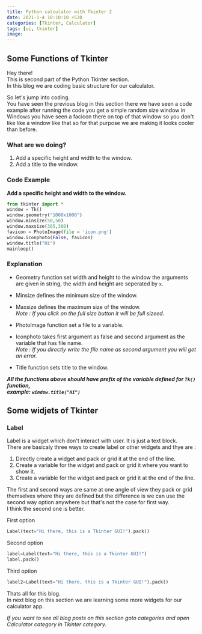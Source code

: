 ```yaml
---
title: Python calculator with Tkinter 2
date: 2021-1-4 10:10:10 +530
categories: [Tkinter, Calculator]
tags: [ui, tkinter]
image: 
---
```

## Some Functions of Tkinter
Hey there!  
This is second part of the Python Tkinter section.  
In this blog we are coding basic structure for our calculator.

So let's jump into coding.  
You have seen the previous blog in this section there we have seen a code example after running the code you get a simple random size window in Windows you have seen a facicon there on top of that window so you don't like like a window like that so for that purpose we are making it looks cooler than before.

### What are we doing? 

1. Add a specific height and width to the window.
1. Add a title to the window.

### Code Example
**Add a specific height and width to the window.**
``` python
from tkinter import *
window = Tk()
window.geometry("1000x1000")
window.minsize(50,50)
window.maxsize(305,300)
favicon = PhotoImage(file = 'icon.png')
window.iconphoto(False, favicon)
window.title("Hi")
mainloop()
```
### Explanation
* Geometry function set width and height to the window the arguments are given in string, the width and height are seperated by `x`.

* Minsize defines the minimum size of the window.
* Maxsize defines the maximum size of the window.  
  *Note : If you click on the full size button it will be full sizeed.*
* PhotoImage function set a file to a variable.
* Iconphoto takes first argument as false and second argument as the variable that has file name.  
  *Note : If you directly write the file name as second argument you will get an error.*
* Title function sets title to the window.

*__All the functions above should have prefix of the variable defined for `Tk()` function,__*  
*__example: `window.title("Hi")`__*

## Some widjets of Tkinter

### Label
Label is a widget which don't interact with user. It is just a text block.  
There are basicaly three ways to create label or other widgets and thye are :
1. Directly create a widget and pack or grid it at the end of the line.
3. Create a variable for the widget and pack or grid it where you want to show it.
2. Create a variable for the widget and pack or grid it at the end of the line.

The first and second ways are same at one angle of view they pack or grid themselves where they are defined but the difference is we can use the second way option anywhere but that's not the case for first way.  
I think the second one is better.

First option
```python
Label(text="Hi there, this is a Tkinter GUI!").pack()
```
Second option
```python
label=Label(text="Hi there, this is a Tkinter GUI!")
label.pack()
```
Third option
```python
label2=Label(text="Hi there, this is a Tkinter GUI!").pack()
```



Thats all for this blog.   
In next blog on this section we are learning some more widgets for our calculator app.  

*If you want to see all blog posts on this section goto categories and open Calculator category in Tkinter category.*